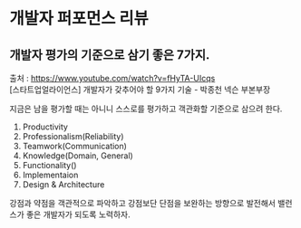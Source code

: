 # 개발자 퍼포먼스 리뷰

## 개발자 평가의 기준으로 삼기 좋은 7가지.

출처 : https://www.youtube.com/watch?v=fHyTA-UIcqs<br>[스타트업얼라이언스] 개발자가 갖추어야 할 9가지 기술 - 박종천 넥슨 부본부장

지금은 남을 평가할 때는 아니니 스스로를 평가하고 객관화할 기준으로 삼으려 한다.

1. Productivity
2. Professionalism(Reliability)
3. Teamwork(Communication)
4. Knowledge(Domain, General)
5. Functionality()
6. Implementaion
7. Design & Architecture

강점과 약점을 객관적으로 파악하고 강점보단 단점을 보완하는 방향으로 발전해서 밸런스가 좋은 개발자가 되도록 노력하자. 
